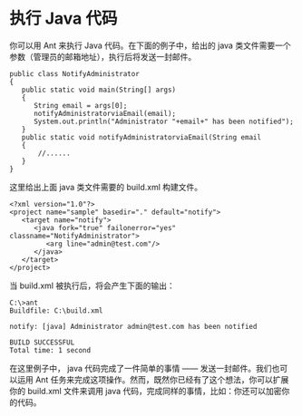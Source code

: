﻿# 执行 Java 代码

你可以用 Ant 来执行 Java 代码。在下面的例子中，给出的 java 类文件需要一个参数（管理员的邮箱地址），执行后将发送一封邮件。

```
public class NotifyAdministrator
{
   public static void main(String[] args)
   {
      String email = args[0];
      notifyAdministratorviaEmail(email);
      System.out.println("Administrator "+email+" has been notified");
   }
   public static void notifyAdministratorviaEmail(String email
   { 
	   //......
   }
}
```

这里给出上面 java 类文件需要的 build.xml 构建文件。

```
<?xml version="1.0"?>
<project name="sample" basedir="." default="notify">
   <target name="notify">
      <java fork="true" failonerror="yes" classname="NotifyAdministrator">
         <arg line="admin@test.com"/>
      </java>
   </target>
</project>
```

当 build.xml 被执行后，将会产生下面的输出：

```
C:\>ant
Buildfile: C:\build.xml

notify: [java] Administrator admin@test.com has been notified

BUILD SUCCESSFUL
Total time: 1 second
```

在这里例子中， java 代码完成了一件简单的事情 —— 发送一封邮件。我们也可以运用 Ant 任务来完成这项操作。然而，既然你已经有了这个想法，你可以扩展你的 build.xml 文件来调用 java 代码，完成同样的事情，比如：你还可以加密你的代码。
